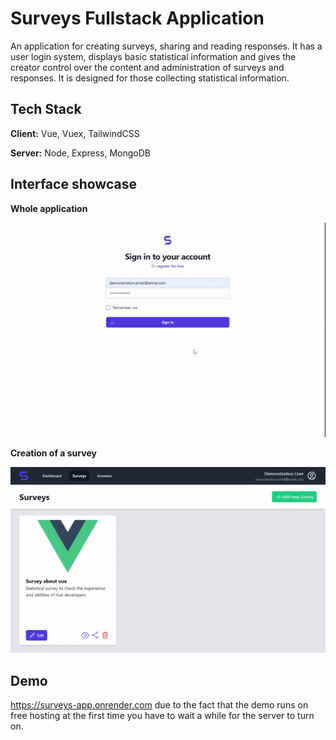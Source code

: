 
# Surveys Fullstack Application

An application for creating surveys, sharing and reading responses. It has a user login system, displays basic statistical information and gives the creator control over the content and administration of surveys and responses. It is designed for those collecting statistical information.


## Tech Stack

**Client:** Vue, Vuex, TailwindCSS

**Server:** Node, Express, MongoDB


## Interface showcase
**Whole application**

![Whole application](https://raw.githubusercontent.com/DevMateusz/Surveys-App/readme-file/showcase.gif)

**Creation of a survey**

![Creation of a survey](https://raw.githubusercontent.com/DevMateusz/Surveys-App/readme-file/createSurvey.gif)


## Demo

https://surveys-app.onrender.com
due to the fact that the demo runs on free hosting at the first time you have to wait a while for the server to turn on.
